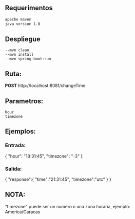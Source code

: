 ## Requerimentos

```bash
apache maven
java version 1.8
```

## Despliegue

```
--mvn clean
--mvn install
--mvn spring-boot:run
```

## Ruta:

**POST**
http://localhost:8081/changeTime

## Parametros:
	hour
	timezone

## Ejemplos:

### Entrada:
{ "hour": "18:31:45", "timezone": "-3" }

###	Salida:
{
	"response":{
		"time":"21:31:45",
		"timezone":"utc"
	}
}

## NOTA:
"timezone" puede ser un numero o una zona horaria,
ejemplo: America/Caracas